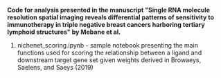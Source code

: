 **Code for analysis presented in the manuscript "Single RNA molecule resolution spatial imaging reveals differential patterns of sensitivity to immunotherapy in triple negative breast cancers harboring tertiary lymphoid structures" by Mebane et al.**

1. nichenet_scoring.ipynb - sample notebook presenting the main functions used for scoring the relationship between a ligand and downstream target gene set given weights derived in Browaeys, Saelens, and Saeys (2019)
